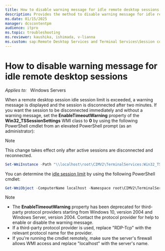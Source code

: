 ```yaml
---
title: How to disable warning message for idle remote desktop sessions
description: Provides the method to disable warning message for idle remote desktop sessions by using PowerShell.
ms.date: 01/15/2025
manager: dcscontentpm
audience: itpro
ms.topic: troubleshooting
ms.reviewer: kaushika, ishimada, v-lianna
ms.custom: sap:Remote Desktop Services and Terminal Services\Session connectivity, csstroubleshoot
---
```

# How to disable warning message for idle remote desktop sessions

_Applies to:_ &nbsp; Windows Servers

When a remote desktop session idle session limit is exceeded, a warning message is displayed and the session is disconnected after two minutes. If you want the session to be disconnected immediately and without a warning message, set the **EnableTimeoutWarning** property of the **Win32_TSSessionSettings** WMI class to **0** by using the following PowerShell cmdlet from an elevated PowerShell prompt (as an administrator):

> [!NOTE]
> This change takes effect only after active sessions are disconnected and reconnected.

```powershell
Set-WmiInstance -Path "\\localhost\root\CIMV2\TerminalServices:Win32_TSSessionSetting.TerminalName='RDP-Tcp'" -Argument @{EnableTimeoutWarning=0}
```

You can determine the [idle session limit](/previous-versions/windows/it-pro/windows-server-2008-R2-and-2008/cc754272(v=ws.11)) by using the following PowerShell cmdlet:

```powershell
Get-WmiObject -ComputerName localhost -Namespace root\CIMV2\TerminalServices -Class Win32_TSSessionSetting  -filter "TerminalName='RDP-Tcp'" | select IdleSessionLimit
```

> [!NOTE]
>
> - The **EnableTimeoutWarning** property has been deprecated for third-party protocol providers starting from Windows 10, version 2004 and Windows Server, version 2004. Contact the protocol provider for help to enable or disable the warning message.
> - If a third-party protocol provider is used, replace "RDP-Tcp" with the relevant protocol name for the provider.
> - If you're running the cmdlet remotely, make sure the server's firewall allows WMI access and replace "localhost" with the server's name.
